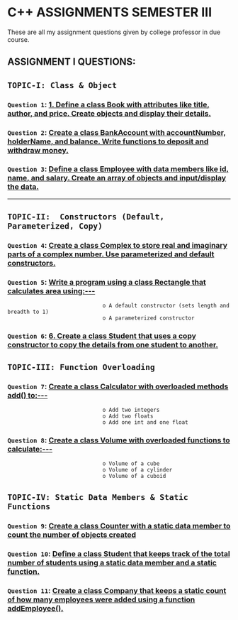 # C++ ASSIGNMENTS SEMESTER III
These are all my assignment questions given by college professor in due course.

## ASSIGNMENT I QUESTIONS:

## `TOPIC-I: Class & Object`

### `Question 1`: [1.	Define a class Book with attributes like title, author, and price. Create objects and display their details.](https://github.com/xorus-Tnzu/CPP_ASSIGNMENTS/blob/main/ASSIGNMENT-1/Topic-1.Class%20and%20Object/Q1/Book.cpp) 

### `Question 2`: [Create a class BankAccount with accountNumber, holderName, and balance. Write functions to deposit and withdraw money.]() 

### `Question 3`: [Define a class Employee with data members like id, name, and salary. Create an array of objects and input/display the data.]()

___
## `TOPIC-II:  Constructors (Default, Parameterized, Copy)`

### `Question 4`: [Create a class Complex to store real and imaginary parts of a complex number. Use parameterized and default constructors.]() 

### `Question 5`: [Write a program using a class Rectangle that calculates area using:---]()
                                  o	A default constructor (sets length and breadth to 1)
                                  o	A parameterized constructor 

### `Question 6`: [6.	Create a class Student that uses a copy constructor to copy the details from one student to another.]()


## `TOPIC-III: Function Overloading`

### `Question 7`: [Create a class Calculator with overloaded methods add() to:---]()
                                  o	Add two integers
                                  o	Add two floats
                                  o	Add one int and one float

### `Question 8`: [Create a class Volume with overloaded functions to calculate:---]()
                                  o	Volume of a cube
                                  o	Volume of a cylinder
                                  o	Volume of a cuboid

                                  
## `TOPIC-IV: Static Data Members & Static Functions`

### `Question 9`: [Create a class Counter with a static data member to count the number of objects created]() 

### `Question 10`: [Define a class Student that keeps track of the total number of students using a static data member and a static function.]() 

### `Question 11`: [Create a class Company that keeps a static count of how many employees were added using a function addEmployee().]()
